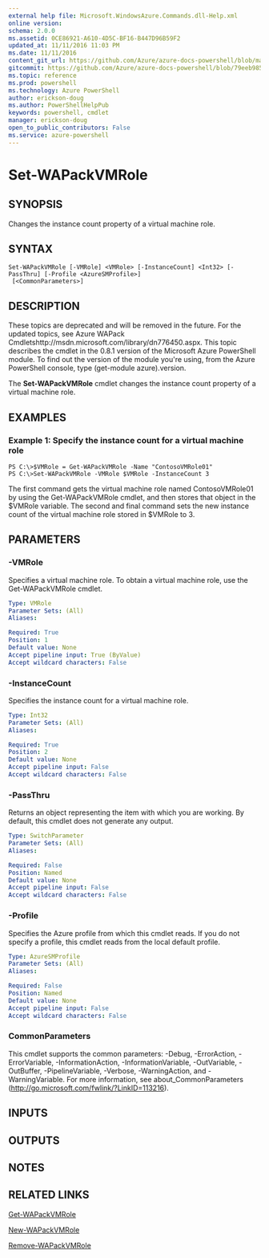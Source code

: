```yaml
---
external help file: Microsoft.WindowsAzure.Commands.dll-Help.xml
online version: 
schema: 2.0.0
ms.assetid: 0CE86921-A610-4D5C-BF16-B447D96B59F2
updated_at: 11/11/2016 11:03 PM
ms.date: 11/11/2016
content_git_url: https://github.com/Azure/azure-docs-powershell/blob/master/azureps-cmdlets-docs/ServiceManagement/Azure.Compute/v3.0.0/Set-WAPackVMRole.md
gitcommit: https://github.com/Azure/azure-docs-powershell/blob/79eeb985ea480979357fb4695832a0c3d29a48bf/azureps-cmdlets-docs/ServiceManagement/Azure.Compute/v3.0.0/Set-WAPackVMRole.md
ms.topic: reference
ms.prod: powershell
ms.technology: Azure PowerShell
author: erickson-doug
ms.author: PowerShellHelpPub
keywords: powershell, cmdlet
manager: erickson-doug
open_to_public_contributors: False
ms.service: azure-powershell
---
```


# Set-WAPackVMRole

## SYNOPSIS
Changes the instance count property of a virtual machine role.

## SYNTAX

```
Set-WAPackVMRole [-VMRole] <VMRole> [-InstanceCount] <Int32> [-PassThru] [-Profile <AzureSMProfile>]
 [<CommonParameters>]
```

## DESCRIPTION
These topics are deprecated and will be removed in the future.
For the updated topics, see  Azure WAPack Cmdletshttp://msdn.microsoft.com/library/dn776450.aspx.
This topic describes the cmdlet in the 0.8.1 version of the Microsoft Azure PowerShell module.
To find out the version of the module you're using, from the Azure PowerShell console, type (get-module azure).version.

The **Set-WAPackVMRole** cmdlet changes the instance count property of a virtual machine role.

## EXAMPLES

### Example 1: Specify the instance count for a virtual machine role
```
PS C:\>$VMRole = Get-WAPackVMRole -Name "ContosoVMRole01"
PS C:\>Set-WAPackVMRole -VMRole $VMRole -InstanceCount 3
```

The first command gets the virtual machine role named ContosoVMRole01 by using the Get-WAPackVMRole cmdlet, and then stores that object in the $VMRole variable.
The second and final command sets the new instance count of the virtual machine role stored in $VMRole to 3.

## PARAMETERS

### -VMRole
Specifies a virtual machine role.
To obtain a virtual machine role, use the Get-WAPackVMRole cmdlet.

```yaml
Type: VMRole
Parameter Sets: (All)
Aliases: 

Required: True
Position: 1
Default value: None
Accept pipeline input: True (ByValue)
Accept wildcard characters: False
```

### -InstanceCount
Specifies the instance count for a virtual machine role.

```yaml
Type: Int32
Parameter Sets: (All)
Aliases: 

Required: True
Position: 2
Default value: None
Accept pipeline input: False
Accept wildcard characters: False
```

### -PassThru
Returns an object representing the item with which you are working.
By default, this cmdlet does not generate any output.

```yaml
Type: SwitchParameter
Parameter Sets: (All)
Aliases: 

Required: False
Position: Named
Default value: None
Accept pipeline input: False
Accept wildcard characters: False
```

### -Profile
Specifies the Azure profile from which this cmdlet reads.
If you do not specify a profile, this cmdlet reads from the local default profile.

```yaml
Type: AzureSMProfile
Parameter Sets: (All)
Aliases: 

Required: False
Position: Named
Default value: None
Accept pipeline input: False
Accept wildcard characters: False
```

### CommonParameters
This cmdlet supports the common parameters: -Debug, -ErrorAction, -ErrorVariable, -InformationAction, -InformationVariable, -OutVariable, -OutBuffer, -PipelineVariable, -Verbose, -WarningAction, and -WarningVariable. For more information, see about_CommonParameters (http://go.microsoft.com/fwlink/?LinkID=113216).

## INPUTS

## OUTPUTS

## NOTES

## RELATED LINKS

[Get-WAPackVMRole](xref:ServiceManagement/Azure.Compute/v3.0.0/Get-WAPackVMRole.md)

[New-WAPackVMRole](xref:ServiceManagement/Azure.Compute/v3.0.0/New-WAPackVMRole.md)

[Remove-WAPackVMRole](xref:ServiceManagement/Azure.Compute/v3.0.0/Remove-WAPackVMRole.md)


